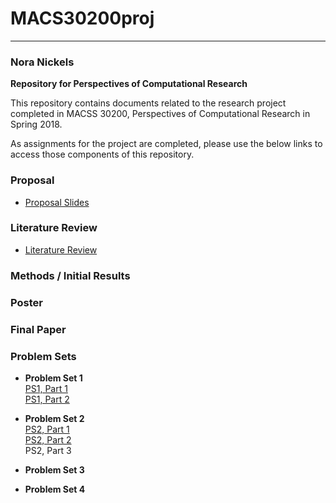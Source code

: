 # MACS30200proj  
_________________________
### Nora Nickels
**Repository for Perspectives of Computational Research**

This repository contains documents related to the research project completed in MACSS 30200, Perspectives of Computational Research in Spring 2018.

As assignments for the project are completed, please use the below links to access those components of this repository.

### Proposal
* [Proposal Slides](Proposal/NickelsProposal.pdf)  

### Literature Review
* [Literature Review](LitReview/Literature_Review.pdf)

### Methods / Initial Results

### Poster

### Final Paper

### Problem Sets

* **Problem Set 1**  
[PS1, Part 1](ProblemSets/PS1/PS1_Part1.pdf)  
[PS1, Part 2](ProblemSets/PS1/PS1_Part2.pdf)  

* **Problem Set 2**  
[PS2, Part 1](ProblemSets/PS2_Part1_KD_Estimation.ipynb)  
[PS2, Part 2](ProblemSets/PS2_Part2_Interaction.md)   
PS2, Part 3   

* **Problem Set 3**  

* **Problem Set 4**  
